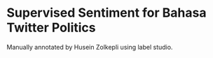 # Supervised Sentiment for Bahasa Twitter Politics

Manually annotated by Husein Zolkepli using label studio.